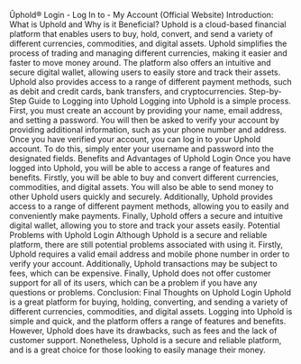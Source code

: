 Ûphold® Login - Log In to - My Account (Official Website)
Introduction: What is Uphold and Why is it Beneficial?
Uphold is a cloud-based financial platform that enables users to buy, hold, convert, and send a variety of different currencies, commodities, and digital assets. Uphold simplifies the process of trading and managing different currencies, making it easier and faster to move money around. The platform also offers an intuitive and secure digital wallet, allowing users to easily store and track their assets. Uphold also provides access to a range of different payment methods, such as debit and credit cards, bank transfers, and cryptocurrencies.
Step-by-Step Guide to Logging into Uphold
Logging into Uphold is a simple process. First, you must create an account by providing your name, email address, and setting a password. You will then be asked to verify your account by providing additional information, such as your phone number and address. Once you have verified your account, you can log in to your Uphold account. To do this, simply enter your username and password into the designated fields.
Benefits and Advantages of Uphold Login
Once you have logged into Uphold, you will be able to access a range of features and benefits. Firstly, you will be able to buy and convert different currencies, commodities, and digital assets. You will also be able to send money to other Uphold users quickly and securely. Additionally, Uphold provides access to a range of different payment methods, allowing you to easily and conveniently make payments. Finally, Uphold offers a secure and intuitive digital wallet, allowing you to store and track your assets easily.
Potential Problems with Uphold Login
Although Uphold is a secure and reliable platform, there are still potential problems associated with using it. Firstly, Uphold requires a valid email address and mobile phone number in order to verify your account. Additionally, Uphold transactions may be subject to fees, which can be expensive. Finally, Uphold does not offer customer support for all of its users, which can be a problem if you have any questions or problems.
Conclusion: Final Thoughts on Uphold Login
Uphold is a great platform for buying, holding, converting, and sending a variety of different currencies, commodities, and digital assets. Logging into Uphold is simple and quick, and the platform offers a range of features and benefits. However, Uphold does have its drawbacks, such as fees and the lack of customer support. Nonetheless, Uphold is a secure and reliable platform, and is a great choice for those looking to easily manage their money.
